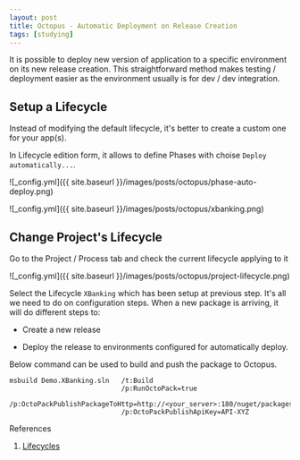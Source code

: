 ```yaml
---
layout: post
title: Octopus - Automatic Deployment on Release Creation
tags: [studying]
---
```


It is possible to deploy new version of application to a specific environment on its new release creation.
This straightforward method makes testing / deployment easier as the environment usually is for dev / dev integration.

## Setup a Lifecycle

Instead of modifying the default lifecycle, it's better to create a custom one for your app(s).

In Lifecycle edition form, it allows to define Phases with choise `Deploy automatically...`.

![_config.yml]({{ site.baseurl }}/images/posts/octopus/phase-auto-deploy.png)

![_config.yml]({{ site.baseurl }}/images/posts/octopus/xbanking.png)

## Change Project's Lifecycle

Go to the Project / Process tab and check the current lifecycle applying to it

![_config.yml]({{ site.baseurl }}/images/posts/octopus/project-lifecycle.png)

Select the Lifecycle `XBanking` which has been setup at previous step. It's all we need to do on configuration steps.
When a new package is arriving, it will do different steps to:

- Create a new release

- Deploy the release to environments configured for automatically deploy.

Below command can be used to build and push the package to Octopus.

```
msbuild Demo.XBanking.sln 	/t:Build 
							/p:RunOctoPack=true
							/p:OctoPackPublishPackageToHttp=http://<your_server>:180/nuget/packages 
							/p:OctoPackPublishApiKey=API-XYZ
```

References

1. [Lifecycles][1]

[1]: http://docs.octopusdeploy.com/display/OD/Lifecycles
